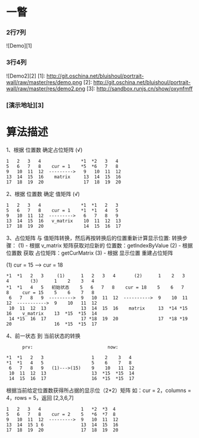 # 一瞥
### 2行7列
![Demo][1]
### 3行4列
![Demo2][2]
  [1]: http://git.oschina.net/bluishoul/portrait-wall/raw/master/res/demo.png
  [2]: http://git.oschina.net/bluishoul/portrait-wall/raw/master/res/demo2.png
  [3]: http://sandbox.runjs.cn/show/oxynfmff
### [演示地址][3]

# 算法描述

1、根据 位置数 确定占位矩阵 (√)

    1   2   3   4               *1  *2   3   4
    5   6   7   8    cur = 1    *5  *6   7   8
    9   10  11  12  --------->   9   10  11  12
    13  14  15  16	  matrix     13  14  15  16
    17  18  19  20               17  18  19  20
			
2、根据 位置数 确定 值矩阵 (√)

    1   2   3   4               *1  *1   2   3
    5   6   7   8    cur = 1    *1  *1   4   5
    9   10  11  12  --------->   6   7   8   9
    13  14  15  16	 v_matrix    10  11  12  13
    17  18  19  20               14  15  16  17

3、占位矩阵 与 值矩阵转换，然后再按转换后的位置重新计算显示位置:
			转换步骤：
			(1) - 根据 v_matrix 矩阵获取对应新的 位置数：getIndexByValue
			(2) - 根据 位置数 获取 占位矩阵：getCurMatrix
			(3) - 根据 显示位置 重建占位矩阵

(1) cur = 15 --> cur = 18

    *1  *1   2   3     (1)      1   2   3   4		(2)      1    2   3   4 	   (3)      1    2    3   4 
    *1  *1   4   5   初始状态    5   6   7   8    cur = 18    5    6   7   8	 cur = 15    5    6    7   8
     6   7   8   9  --------->  9   10  11  12  ---------->  9    10  11  12  ----------->  9    10   11  12
     10  11  12  13             13  14  15  16	  matrix     13  *14 *15  16	v_matrix    13  *15  *15  14
     14 *15  16  17             17 *18  19  20               17  *18 *19  20                16  *15  *15  17

4、前一状态 到 当前状态的转换

          prv: 							  now:

    *1  *1   2   3                  1    2    3   4 
    *1  *1   4   5                  5    6    7   8
     6   7   8   9   (1)--->(15)    9    10   11  12
     10  11  12  13                 13  *15  *15  14
     14  15  16  17                 16  *15  *15  17

根据当前给定位置数获得所占据的显示位（2*2）矩阵 如：cur = 2，columns = 4，rows = 5，返回 [2,3,6,7]

    1   2   3   4               1   *2  *3  4
    5   6   7   8    cur = 2    5   *6  *7  8
    9   10  11  12  --------->  9   10  11  12
    13  14  15 1 6              13  14  15  16
    17  18  19  20              17  18  19  20